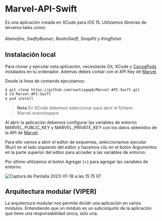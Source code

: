# Marvel-API-Swift
Es una aplicación creada en XCode para iOS 15. Utilizamos librerias de terceros tales como:
###### Alamofire, SwiftyBeaver, RealmSwift, SnapKit y Kingfisher

## Instalación local
Para clonar y ejecutar esta aplicación, necesitarás Git, XCode y [CocoaPods](https://cocoapods.org/) instalados en tu ordenador. Además debes contar con el API Key de [Marvel](https://developer.marvel.com/docs).

Desde la línea de comando ejecutamos:

```bash
$ git clone https://github.com/santiagopb/Marvel-API-Swift.git
$ cd Marvel-API-Swift
$ pod install
```

> **Nota**
> En XCode debemos seleccionar para abrir el fichero Marvel.xcworkspace

Al abrir la aplicación debemos configurar las variables de entorno MARVEL_PUBLIC_KEY y MARVEL_PRIVATE_KEY con los datos obtenidos de la API de [Marvel](https://developer.marvel.com/docs).

Para ello vamos a abrir el editor de esquemas, seleccionamos ejecutar (Run) en el lado izquierdo del editor y hacemos clic en el botón Argumentos en la parte superior del editor para acceder a las variables de entorno. 

Por último utilizamos el botón Agregar (+) para agregar las variables de entorno.

![Captura de Pantalla 2023-01-18 a las 15 15 07](https://user-images.githubusercontent.com/14046000/213197553-535de18a-32c3-4453-97ec-2a0acebba7bf.png)


## Arquitectura modular (VIPER)
La arquitectura modular nos permite dividir una aplicación en varios módulos. Entendiendo que un módulo es un subconjunto de la aplicación que tiene una responsabilidad única, sólo una.
